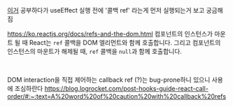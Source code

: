 [이거](https://blog.logrocket.com/post-hooks-guide-react-call-order/#:~:text=What%20do%20you%20think%20will%20happen%20if%20we%20add%20a%20callback%20ref%3F) 공부하다가 useEffect 실행 전에 '콜백 ref' 라는게 먼저 실행되는거 보고 궁금해짐

https://ko.reactjs.org/docs/refs-and-the-dom.html
컴포넌트의 인스턴스가 마운트 될 때 React는 `ref` 콜백을 DOM 엘리먼트와 함께 호출합니다. 그리고 컴포넌트의 인스턴스의 마운트가 해제될 때, `ref` 콜백을 `null`과 함께 호출합니다.

<br>

DOM interaction을 직접 제어하는 callback ref (?)는 bug-prone하니 있으니 사용에 조심하란다
https://blog.logrocket.com/post-hooks-guide-react-call-order/#:~:text=A%20word%20of%20caution%20with%20callback%20refs